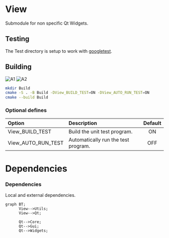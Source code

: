 # View

Submodule for non specific Qt Widgets.

## Testing

The Test directory is setup to work with [googletest](https://github.com/google/googletest).

## Building

![A1](https://github.com/i1qh2n/View/actions/workflows/build-linux.yml/badge.svg)
![A2](https://github.com/i1qh2n/View/actions/workflows/build-windows.yml/badge.svg)

```sh
mkdir Build
cmake -S . -B Build -DView_BUILD_TEST=ON -DView_AUTO_RUN_TEST=ON
cmake --build Build
```

### Optional defines

| Option                  | Description                                          | Default |
| :---------------------- | :--------------------------------------------------- | :-----: |
| View_BUILD_TEST         | Build the unit test program.                         |   ON    |
| View_AUTO_RUN_TEST      | Automatically run the test program.                  |   OFF   |

# Dependencies 

### Dependencies

Local and external dependencies.

```mermaid
graph BT;
      View-->Utils;
      View-->Qt;

      Qt-->Core;
      Qt-->Gui;
      Qt-->Widgets;
```
